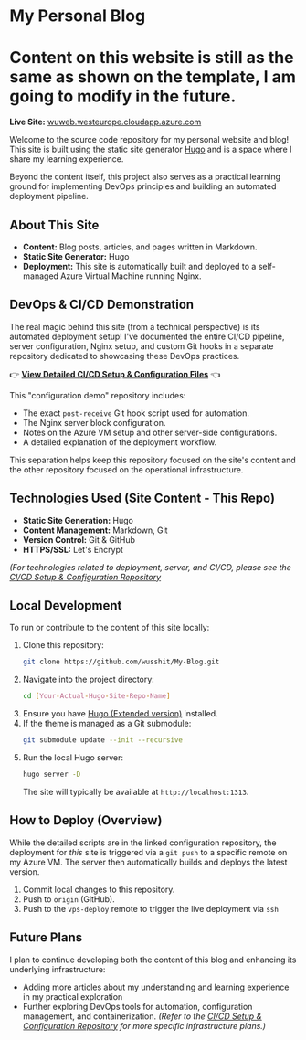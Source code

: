 # My Personal Blog

# Content on this website is still as the same as shown on the template, I am going to modify in the future.

**Live Site:** [wuweb.westeurope.cloudapp.azure.com](wuweb.westeurope.cloudapp.azure.com)

Welcome to the source code repository for my personal website and blog! This site is built using the static site generator [Hugo](https://gohugo.io/) and is a space where I share my learning experience.

Beyond the content itself, this project also serves as a practical learning ground for implementing DevOps principles and building an automated deployment pipeline.

## About This Site

*   **Content:** Blog posts, articles, and pages written in Markdown.
*   **Static Site Generator:** Hugo
*   **Deployment:** This site is automatically built and deployed to a self-managed Azure Virtual Machine running Nginx.

## DevOps & CI/CD Demonstration

The real magic behind this site (from a technical perspective) is its automated deployment setup! I've documented the entire CI/CD pipeline, server configuration, Nginx setup, and custom Git hooks in a separate repository dedicated to showcasing these DevOps practices.

👉 **[View Detailed CI/CD Setup & Configuration Files](https://github.com/wusshit/my-hugo-vps-deploy-setup.git)** 👈

This "configuration demo" repository includes:
*   The exact `post-receive` Git hook script used for automation.
*   The Nginx server block configuration.
*   Notes on the Azure VM setup and other server-side configurations.
*   A detailed explanation of the deployment workflow.

This separation helps keep this repository focused on the site's content and the other repository focused on the operational infrastructure.

## Technologies Used (Site Content - This Repo)

*   **Static Site Generation:** Hugo
*   **Content Management:** Markdown, Git
*   **Version Control:** Git & GitHub
*   **HTTPS/SSL:** Let's Encrypt

*(For technologies related to deployment, server, and CI/CD, please see the [CI/CD Setup & Configuration Repository](https://github.com/wusshit/my-hugo-vps-deploy-setup.git)*

## Local Development

To run or contribute to the content of this site locally:

1.  Clone this repository:
    ```bash
    git clone https://github.com/wusshit/My-Blog.git
    ```
2.  Navigate into the project directory:
    ```bash
    cd [Your-Actual-Hugo-Site-Repo-Name]
    ```
3.  Ensure you have [Hugo (Extended version)](https://gohugo.io/installation/) installed.
4.  If the theme is managed as a Git submodule:
    ```bash
    git submodule update --init --recursive
    ```
5.  Run the local Hugo server:
    ```bash
    hugo server -D
    ```
    The site will typically be available at `http://localhost:1313`.

## How to Deploy (Overview)

While the detailed scripts are in the linked configuration repository, the deployment for *this* site is triggered via a `git push` to a specific remote on my Azure VM. The server then automatically builds and deploys the latest version.

1.  Commit local changes to this repository.
2.  Push to `origin` (GitHub).
3.  Push to the `vps-deploy` remote to trigger the live deployment via `ssh` 

## Future Plans

I plan to continue developing both the content of this blog and enhancing its underlying infrastructure:

*   Adding more articles about my understanding and learning experience in my practical exploration
*   Further exploring DevOps tools for automation, configuration management, and containerization. *(Refer to the [CI/CD Setup & Configuration Repository](https://github.com/wusshit/my-hugo-vps-deploy-setup.git) for more specific infrastructure plans.)*
